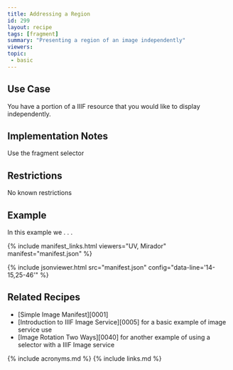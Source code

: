 ```yaml
---
title: Addressing a Region
id: 299
layout: recipe
tags: [fragment]
summary: "Presenting a region of an image independently"
viewers:
topic: 
 - basic
---
```


## Use Case

You have a portion of a IIIF resource that you would like to display independently.

## Implementation Notes

Use the fragment selector

## Restrictions

No known restrictions

## Example

In this example we . . .

{% include manifest_links.html viewers="UV, Mirador" manifest="manifest.json" %}

{% include jsonviewer.html src="manifest.json" config="data-line='14-15,25-46'" %}

## Related Recipes

* [Simple Image Manifest][0001]
* [Introduction to IIIF Image Service][0005] for a basic example of image service use
* [Image Rotation Two Ways][0040] for another example of using a selector with a IIIF Image service 

{% include acronyms.md %}
{% include links.md %}

